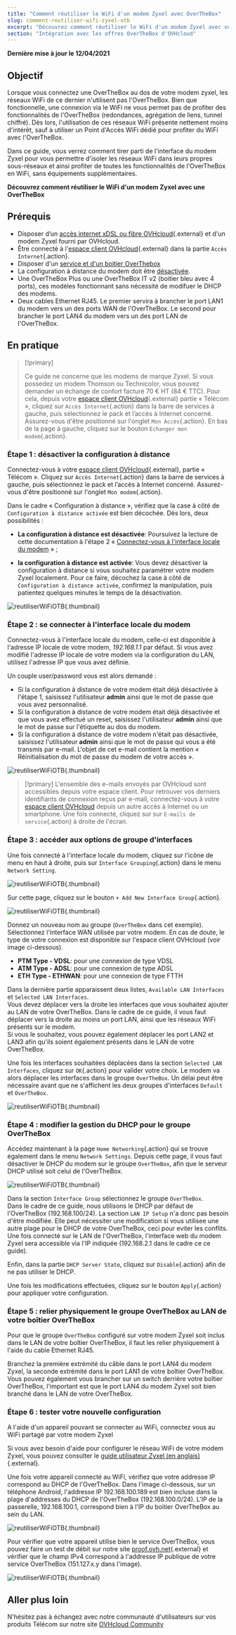 ```yaml
---
title: "Comment réutiliser le WiFi d'un modem Zyxel avec OverTheBox"
slug: comment-reutiliser-wifi-zyxel-otb
excerpt: "Découvrez comment réutiliser le WiFi d'un modem Zyxel avec votre OverTheBox"
section: "Intégration avec les offres OverTheBox d'OVHcloud"
---
```


**Dernière mise à jour le 12/04/2021**

## Objectif

Lorsque vous connectez une OverTheBox au dos de votre modem zyxel, les réseaux WiFi de ce dernier n'utilisent pas l'OverTheBox.
Bien que fonctionnelle, une connexion via le WiFi ne vous permet pas de profiter des fonctionnalités de l'OverTheBox (redondances, agrégation de liens, tunnel chiffré).
Dès lors, l'utilisation de ces réseaux WiFi présente nettement moins d'intérêt, sauf à utiliser un Point d'Accès WiFi dédié pour profiter du WiFi avec l'OverTheBox.

Dans ce guide, vous verrez comment tirer parti de l'interface du modem Zyxel pour vous permettre d'isoler les réseaux WiFi dans leurs propres sous-réseaux et ainsi profiter de toutes les fonctionnalités de l'OverTheBox en WiFi, sans équipements supplémentaires.

**Découvrez comment réutiliser le WiFi d'un modem Zyxel avec une OverTheBox**

## Prérequis

- Disposer d’un [accès internet xDSL ou fibre OVHcloud](https://www.ovhtelecom.fr/offre-internet/){.external} et d'un modem Zyxel fourni par OVHcloud.
- Être connecté à l'[espace client OVHcloud](https://www.ovh.com/auth?onsuccess=https%3A%2F%2Fwww.ovhtelecom.fr%2Fmanager&ovhSubsidiary=fr){.external} dans la partie `Accès Internet`{.action}.
- Disposer d'un [service et d'un boitier OverThebox](https://www.ovhtelecom.fr/overthebox/)
- La configuration à distance du modem doit être [désactivée](#desactiver-configuration-distance).
- Une OverTheBox Plus ou une OverTheBox IT v2 (boitier bleu avec 4 ports), ces modèles fonctionnant sans nécessité de modifuer le DHCP des modems.
- Deux cables Ethernet RJ45. Le premier servira à brancher le port LAN1 du modem vers un des ports WAN de l'OverTheBox. Le second pour brancher le port LAN4 du modem vers un des port LAN de l'OverTheBox.

## En pratique

> [!primary]
>
> Ce guide ne concerne que les modems de marque Zyxel. Si vous possedez un modem Thomson ou Technicolor, vous pouvez demander un échange de confort facturé 70 € HT (84 € TTC). Pour cela, depuis votre [espace client OVHcloud](https://www.ovh.com/auth?onsuccess=https%3A%2F%2Fwww.ovhtelecom.fr%2Fmanager&ovhSubsidiary=fr){.external} partie « Télécom », cliquez sur `Accès Internet`{.action} dans la barre de services à gauche, puis sélectionnez le pack et l’accès à Internet concerné. Assurez-vous d'être positionné sur l'onglet `Mon Accès`{.action}. En bas de la page à gauche, cliquez sur le bouton `Echanger mon modem`{.action}.
>

### Étape 1 : désactiver la configuration à distance <a name="desactiver-configuration-distance"></a>

Connectez-vous à votre [espace client OVHcloud](https://www.ovh.com/auth?onsuccess=https%3A%2F%2Fwww.ovhtelecom.fr%2Fmanager&ovhSubsidiary=fr){.external}, partie « Télécom ». Cliquez sur `Accès Internet`{.action} dans la barre de services à gauche, puis sélectionnez le pack et l’accès à Internet concerné. Assurez-vous d'être positionné sur l'onglet `Mon modem`{.action}.

Dans le cadre « Configuration à distance », vérifiez que la case à côté de `Configuration à distance activée` est bien décochée. Dès lors, deux possibilités :

- **La configuration à distance est désactivée**: Poursuivez la lecture de cette documentation à l'étape 2 « [Connectez-vous à l'interface locale du modem](#interface-locale) » ;

- **la configuration à distance est activée**: Vous devez désactiver la configuration à distance si vous souhaitez paramétrer votre modem Zyxel localement. Pour ce faire, décochez la case à côté de `Configuration à distance activée`, confirmez la manipulation, puis patientez quelques minutes le temps de la désactivation.

![reutiliserWiFiOTB](images/reutiliserWiFiOTB-step1.png){.thumbnail}

### Étape 2 : se connecter à l'interface locale du modem <a name="interface-locale"></a>

Connectez-vous à l'interface locale du modem, celle-ci est disponible à l'adresse IP locale de votre modem, *192.168.1.1* par défaut. Si vous avez modifié l'adresse IP locale de votre modem via la configuration du LAN, utilisez l'adresse IP que vous avez définie.

Un couple user/password vous est alors demandé :

- Si la configuration à distance de votre modem était déjà désactivée à l'étape 1, saisissez l'utilisateur **admin** ainsi que le mot de passe que vous avez personnalisé.
- Si la configuration à distance de votre modem était déjà désactivée et que vous avez effectué un reset, saisissez l'utilisateur **admin** ainsi que le mot de passe sur l'étiquette au dos du modem.
- Si la configuration à distance de votre modem n'était pas désactivée, saisissez l'utilisateur **admin** ainsi que le mot de passe qui vous a été transmis par e-mail. L'objet de cet e-mail contient la mention « Réinitialisation du mot de passe du modem de votre accès ».

![reutiliserWiFiOTB](images/reutiliserWiFiOTB-step2.png){.thumbnail}

> [!primary]
> L'ensemble des e-mails envoyés par OVHcloud sont accessibles depuis votre espace client. Pour retrouver vos derniers identifiants de connexion reçus par e-mail, connectez-vous à votre [espace client OVHcloud](https://www.ovh.com/auth/?action=gotomanager&from=https://www.ovh.com/fr/&ovhSubsidiary=fr) depuis un autre accès à Internet ou un smartphone. Une fois connecté, cliquez sur sur `E-mails de service`{.action} à droite de l'écran.
>

### Étape 3 : accéder aux options de groupe d'interfaces

Une fois connecté à l'interface locale du modem, cliquez sur l'icône de menu en haut à droite, puis sur `Interface Grouping`{.action} dans le menu `Network Setting`.

![reutiliserWiFiOTB](images/reutiliserWiFiOTB-step3-1.png){.thumbnail}

Sur cette page, cliquez sur le bouton `+ Add New Interface Group`{.action}.

![reutiliserWiFiOTB](images/reutiliserWifiOTB-step3-2.png){.thumbnail}

Donnez un nouveau nom au groupe (`OverTheBox` dans cet exemple). Sélectionnez l'interface WAN utilisée par votre modem. En cas de doute, le type de votre connexion est disponible sur l'espace client OVHcloud (voir image ci-dessous).

- **PTM Type - VDSL**: pour une connexion de type VDSL
- **ATM Type - ADSL**: pour une connexion de type ADSL
- **ETH Type - ETHWAN**: pour une connexion de type FTTH

Dans la dernière partie apparaissent deux listes, `Available LAN Interfaces` et `Selected LAN Interfaces`.
<br>Vous devez déplacer vers la droite les interfaces que vous souhaitez ajouter au LAN de votre OverTheBox. Dans le cadre de ce guide, il vous faut déplacer vers la droite au moins un port LAN, ainsi que les réseaux WiFi présents sur le modem.
<br>Si vous le souhaitez, vous pouvez également déplacer les port LAN2 et LAN3 afin qu'ils soient également présents dans le LAN de votre OverTheBox.

Une fois les interfaces souhaitées déplacées dans la section `Selected LAN Interfaces`, cliquez sur `OK`{.action} pour valider votre choix. Le modem va alors déplacer les interfaces dans le groupe `OverTheBox`. Un délai peut être nécessaire avant que ne s'affichent les deux groupes d'interfaces `Default` et `OverTheBox`.

![reutiliserWiFiOTB](images/reutiliserWiFiOTB-step3-3.png){.thumbnail}

### Étape 4 : modifier la gestion du DHCP pour le groupe OverTheBox

Accédez maintenant à la page `Home Networking`{.action} qui se trouve également dans le menu `Network Settings`. Depuis cette page, il vous faut désactiver le DHCP du modem sur le groupe `OverTheBox`, afin que le serveur DHCP utilisé soit celui de l'OverTheBox.

![reutiliserWiFiOTB](images/reutiliserWiFiOTB-step4.png){.thumbnail}

Dans la section `Interface Group` sélectionnez le groupe `OverTheBox`.
<br>Dans le cadre de ce guide, nous utilisons le DHCP par défaut de l'OverTheBox (192.168.100/24). La section `LAN IP Setup` n'a donc pas besoin d'être modifiée. Elle peut nécessiter une modification si vous utilisee une autre plage pour le DHCP de votre OverTheBox, ceci pour eviter les conflits.
<br>Une fois connecté sur le LAN de l'OverTheBox, l'interface web du modem Zyxel sera accessible via l'IP indiquée (192.168.2.1 dans le cadre ce ce guide).

Enfin, dans la partie `DHCP Server State`, cliquez sur `Disable`{.action} afin de ne pas utiliser le DHCP.

Une fois les modifications effectuées, cliquez sur le bouton `Apply`{.action} pour appliquer votre configuration.

### Étape 5 : relier physiquement le groupe OverTheBox au LAN de votre boîtier OverTheBox

Pour que le groupe `OverTheBox` configuré sur votre modem Zyxel soit inclus dans le LAN de votre boîtier OverTheBox, il faut les relier physiquement à l'aide du cable Ethernet RJ45.

Branchez la première extrémité du câble dans le port LAN4 du modem Zyxel, la seconde extrémité dans le port LAN1 de votre boîtier OverTheBox.
<br>Vous pouvez également vous brancher sur un switch derrière votre boîtier OverTheBox, l'important est que le port LAN4 du modem Zyxel soit bien branché dans le LAN de votre OverTheBox.

### Étape 6 : tester votre nouvelle configuration

A l'aide d'un appareil pouvant se connecter au WiFi, connectez vous au WiFi partagé par votre modem Zyxel

Si vous avez besoin d'aide pour configurer le réseau WiFi de votre modem Zyxel, vous pouvez consulter le [guide utilisateur Zyxel (en anglais)](http://files.isp.ovh.net/zyxel/VMG8823-B50B_V5.13_5.50.pdf){.external}.

Une fois votre appareil connecté au WiFi, vérifiez que votre addresse IP correspond au DHCP de l'OverTheBox. Dans l'image ci-dessous, sur un téléphone Android, l'addresse IP 192.168.100.189 est bien incluse dans la plage d'addresses du DHCP de l'OverTheBox (192.168.100.0/24). L'IP de la passerelle, 192.168.100.1, correspond bien à l'IP du boitier OverTheBox au sein du LAN.

![reutiliserWiFiOTB](images/reutiliserWiFiOTB-step6-1.png){.thumbnail}

Pour vérifier que votre appareil utilise bien le service OverTheBox, vous pouvez faire un test de débit sur notre site [proof.ovh.net](http://proof.ovh.net){.external} et vérifier que le champ IPv4 correspond à l'addresse IP publique de votre service OverTheBox (151.127.x.y dans l'image).

![reutiliserWiFiOTB](images/reutiliserWiFiOTB-step6-2.png){.thumbnail}

## Aller plus loin

N'hésitez pas à échangez avec notre communauté d'utilisateurs sur vos produits Télécom sur notre site [OVHcloud Community](https://community.ovh.com/c/telecom)
